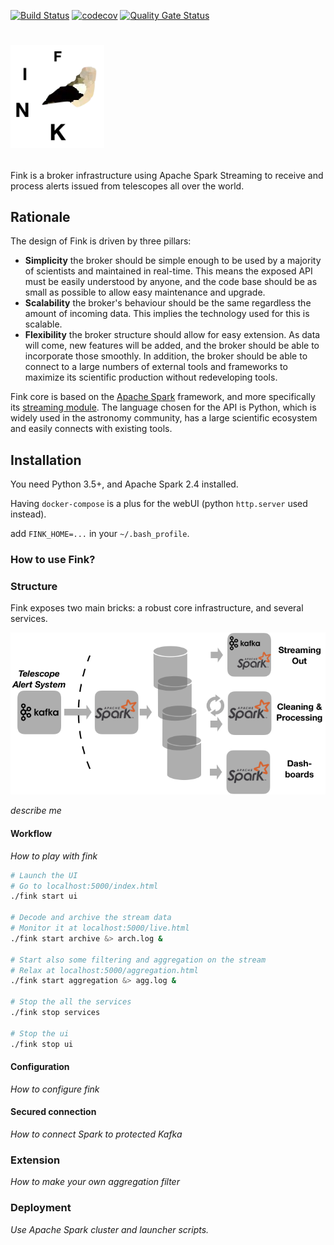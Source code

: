[![Build Status](https://travis-ci.org/astrolabsoftware/fink-broker.svg?branch=master)](https://travis-ci.org/astrolabsoftware/fink-broker)
[![codecov](https://codecov.io/gh/astrolabsoftware/fink-broker/branch/master/graph/badge.svg)](https://codecov.io/gh/astrolabsoftware/fink-broker)
[![Quality Gate Status](https://sonarcloud.io/api/project_badges/measure?project=finkbroker&metric=alert_status)](https://sonarcloud.io/dashboard?id=finkbroker)

# <p align="left"><img width="150" src="docs/fink_circle.png"/></p>

Fink is a broker infrastructure using Apache Spark Streaming to receive and process alerts issued from telescopes all over the world.

## Rationale

The design of Fink is driven by three pillars:

* **Simplicity** the broker should be simple enough to be used by a majority of scientists and maintained in real-time. This means the exposed API must be easily understood by anyone, and the code base should be as small as possible to allow easy maintenance and upgrade.
* **Scalability** the broker's behaviour should be the same regardless the amount of incoming data. This implies the technology used for this is scalable.
* **Flexibility** the broker structure should allow for easy extension. As data will come, new features will be added, and the broker should be able to incorporate those smoothly. In addition, the broker should be able to connect to a large numbers of external tools and frameworks to maximize its scientific production without redeveloping tools.

Fink core is based on the [Apache Spark](http://spark.apache.org/) framework, and more specifically its [streaming module](http://spark.apache.org/streaming/). The language chosen for the API is Python, which is widely used in the astronomy community, has a large scientific ecosystem and easily connects with existing tools.

## Installation

You need Python 3.5+, and Apache Spark 2.4 installed.

Having `docker-compose` is a plus for the webUI (python `http.server` used instead).

add `FINK_HOME=...` in your `~/.bash_profile`.

### How to use Fink?

### Structure

Fink exposes two main bricks: a robust core infrastructure, and several services.

<p align="center"><img width="600" src="docs/platform_wo_logo_hor.png"/></p>

*describe me*

#### Workflow

*How to play with fink*

```bash
# Launch the UI
# Go to localhost:5000/index.html
./fink start ui

# Decode and archive the stream data
# Monitor it at localhost:5000/live.html
./fink start archive &> arch.log &

# Start also some filtering and aggregation on the stream
# Relax at localhost:5000/aggregation.html
./fink start aggregation &> agg.log &

# Stop the all the services
./fink stop services

# Stop the ui
./fink stop ui
```

#### Configuration

*How to configure fink*

#### Secured connection

*How to connect Spark to protected Kafka*

### Extension

*How to make your own aggregation filter*

### Deployment

*Use Apache Spark cluster and launcher scripts.*

